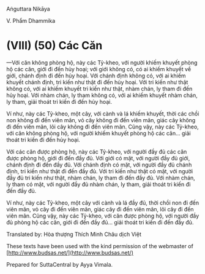 Aṅguttara Nikāya

V. Phẩm Dhammika

# (VIII) (50) Các Căn

—Với căn không phòng hộ, này các Tỷ-kheo, với người khiếm khuyết phòng hộ các căn, giới đi đến hủy hoại; với giới không có, có ai khiếm khuyết về giới, chánh định đi đến hủy hoại. Với chánh định không có, với ai khiếm khuyết chánh định, tri kiến như thật đi đến hủy hoại. Với tri kiến như thật không có, với ai khiếm khuyết tri kiến như thật, nhàm chán, ly tham đi đến hủy hoại. Với nhàm chán, ly tham không có, với ai khiếm khuyết nhàm chán, ly tham, giải thoát tri kiến đi đến hủy hoại.

Ví như, này các Tỷ-kheo, một cây, với cành và lá khiếm khuyết, thời các chồi non không đi đến viên mãn, vỏ cây không đi đến viên mãn, giác cây không đi đến viên mãn, lõi cây không đi đến viên mãn. Cũng vậy, này các Tỷ-kheo, với căn không phòng hộ, với người khiếm khuyết phòng hộ các căn... giải thoát tri kiến đi đến hủy hoại.

Với các căn được phòng hộ, này các Tỷ-kheo, với người đầy đủ các căn được phòng hộ, giới đi đến đầy đủ. Với giới có mặt, với người đầy đủ giới, chánh định đi đến đầy đủ. Với chánh định có mặt, với người đầy đủ chánh định, tri kiến như thật đi đến đầy đủ. Với tri kiến như thật có mặt, với người đầy đủ tri kiến như thật, nhàm chán, ly tham đi đến đầy đủ. Với nhàm chán, ly tham có mặt, với người đầy đủ nhàm chán, ly tham, giải thoát tri kiến đi đến đầy đủ.

Ví như, này các Tỷ-kheo, một cây với cành và lá đầy đủ, thời chồi non đi đến viên mãn, vỏ cây đi đến viên mãn, giác cây đi đến viên mãn, lõi cây đi đến viên mãn. Cũng vậy, này các Tỷ-kheo, với căn được phòng hộ, với người đầy đủ phòng hộ các căn, giới đi đến đầy đủ... giải thoát tri kiến đi đến đầy đủ.

Translated by: Hòa thượng Thích Minh Châu dịch Việt

These texts have been used with the kind permission of the webmaster of [http://www.budsas.net/](http://www.budsas.net/)

Prepared for SuttaCentral by Ayya Vimala.